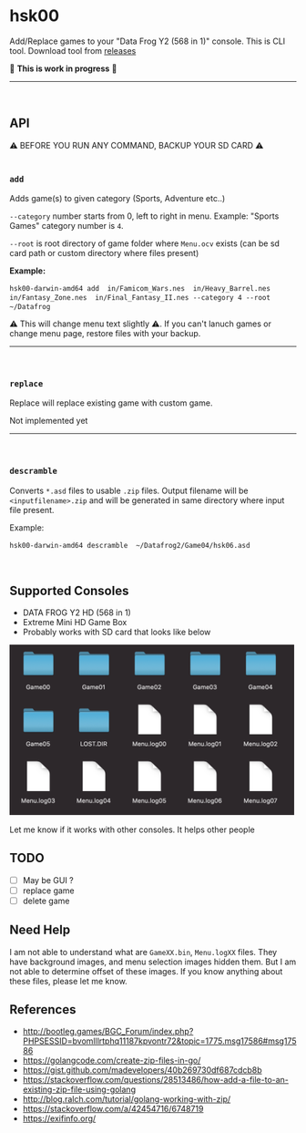 # hsk00

Add/Replace games to your "Data Frog Y2 (568 in 1)" console. This is CLI tool. Download tool from [releases](https://github.com/dev-drprasad/hsk00/releases)

🚧 **This is work in progress** 🚧

---

<br />

## API

⚠️ BEFORE YOU RUN ANY COMMAND, BACKUP YOUR SD CARD ⚠️
<br /><br />

### `add`

Adds game(s) to given category (Sports, Adventure etc..)

`--category` number starts from 0, left to right in menu. Example: "Sports Games" category number is `4`.

`--root` is root directory of game folder where `Menu.ocv` exists (can be sd card path or custom directory where files present)

**Example:**

```shell
hsk00-darwin-amd64 add  in/Famicom_Wars.nes  in/Heavy_Barrel.nes  in/Fantasy_Zone.nes  in/Final_Fantasy_II.nes --category 4 --root ~/Datafrog
```

⚠️ This will change menu text slightly ⚠️. If you can't lanuch games or change menu page, restore files with your backup.

---

<br />

### `replace`

Replace will replace existing game with custom game.

Not implemented yet

---

<br />

### `descramble`

Converts `*.asd` files to usable `.zip` files. Output filename will be `<inputfilename>.zip` and will be generated in same directory where input file present.

Example:

```
hsk00-darwin-amd64 descramble  ~/Datafrog2/Game04/hsk06.asd
```

<br />

## Supported Consoles

- DATA FROG Y2 HD (568 in 1)
- Extreme Mini HD Game Box
- Probably works with SD card that looks like below

<img src="./sd-layout.png"  alt="data-frog-sd-card-files" width="500"  />

Let me know if it works with other consoles. It helps other people

## TODO

- [ ] May be GUI ?
- [ ] replace game
- [ ] delete game

## Need Help

I am not able to understand what are `GameXX.bin`, `Menu.logXX` files. They have background images, and menu selection images hidden them. But I am not able to determine offset of these images. If you know anything about these files, please let me know.

## References

- http://bootleg.games/BGC_Forum/index.php?PHPSESSID=bvomlllrtphq11187kpvontr72&topic=1775.msg17586#msg17586
- https://golangcode.com/create-zip-files-in-go/
- https://gist.github.com/madevelopers/40b269730df687cdcb8b
- https://stackoverflow.com/questions/28513486/how-add-a-file-to-an-existing-zip-file-using-golang
- http://blog.ralch.com/tutorial/golang-working-with-zip/
- https://stackoverflow.com/a/42454716/6748719
- https://exifinfo.org/
